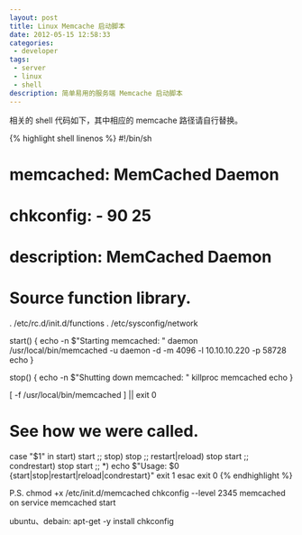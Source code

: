 ```yaml
---
layout: post
title: Linux Memcache 启动脚本
date: 2012-05-15 12:58:33
categories:
 - developer
tags:
 - server
 - linux
 - shell
description: 简单易用的服务端 Memcache 启动脚本
---
```


相关的 shell 代码如下，其中相应的 memcache 路径请自行替换。

{% highlight shell linenos %}
#!/bin/sh   
#   
# memcached:    MemCached Daemon   
#   
# chkconfig:    - 90 25    
# description:  MemCached Daemon   
#   
# Source function library.   
. /etc/rc.d/init.d/functions
. /etc/sysconfig/network
    
start()
{
        echo -n $"Starting memcached: "
        daemon /usr/local/bin/memcached -u daemon -d -m 4096 -l 10.10.10.220 -p 58728
        echo
}   

stop()
{
        echo -n $"Shutting down memcached: "
        killproc memcached
        echo
}   
    
[ -f /usr/local/bin/memcached ] || exit 0

# See how we were called.
case "$1" in
  start)
        start
        ;;
  stop)
        stop
        ;;
  restart|reload)
        stop
        start
        ;;
  condrestart)
        stop
        start
        ;;
  *)
        echo $"Usage: $0 {start|stop|restart|reload|condrestart}"
        exit 1
esac
exit 0
{% endhighlight %}

P.S.
chmod +x /etc/init.d/memcached
chkconfig --level 2345 memcached on
service memcached start

ubuntu、debain:
apt-get -y install chkconfig
